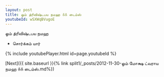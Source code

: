 ```yaml
---
layout: post
title: ஓம் த்ரிவிஷ்டபய நமஹ ௧௧ டைம்ஸ்
youtubeId: wSXWqBVugoE
---
```

 
 
 ஓம் த்ரிவிஷ்டபய நமஹ  
 
 -  சொர்க்கம் யார் 
 
  
 
  
 
 
 
 
 
 


{% include youtubePlayer.html id=page.youtubeId %}
 
[Next]({{ site.baseurl }}{% link  split1/_posts/2012-11-30-ஓம் மோக்ஷ ட்வராய நமஹ ௧௧ டைம்ஸ்.md%})
 
